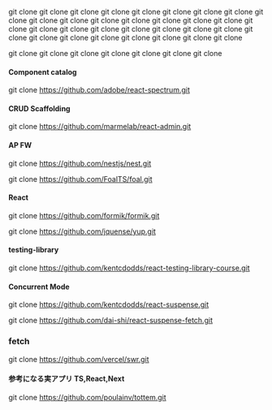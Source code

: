 git clone 
git clone 
git clone 
git clone 
git clone 
git clone 
git clone 
git clone 
git clone 
git clone 
git clone 
git clone 
git clone 
git clone 
git clone 
git clone 
git clone 
git clone 
git clone 
git clone 
git clone 
git clone 
git clone 
git clone 
git clone 
git clone 
git clone 
git clone 
git clone 
git clone 
git clone 
git clone 

git clone 
git clone 
git clone 
git clone 
git clone 
git clone 
git clone 

#### 
#### 
#### 
#### 
#### 
#### 
#### 
#### 

#### Component catalog 

git clone https://github.com/adobe/react-spectrum.git

#### CRUD Scaffolding 

git clone https://github.com/marmelab/react-admin.git

#### AP FW

git clone https://github.com/nestjs/nest.git

git clone https://github.com/FoalTS/foal.git

#### React

git clone https://github.com/formik/formik.git

git clone https://github.com/jquense/yup.git

#### testing-library

git clone https://github.com/kentcdodds/react-testing-library-course.git


#### Concurrent Mode

git clone https://github.com/kentcdodds/react-suspense.git

git clone https://github.com/dai-shi/react-suspense-fetch.git

### fetch 

git clone https://github.com/vercel/swr.git


#### 参考になる実アプリ TS,React,Next 

git clone https://github.com/poulainv/tottem.git
